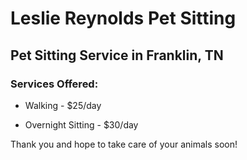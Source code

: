 # Leslie Reynolds Pet Sitting
## Pet Sitting Service in Franklin, TN

### **Services Offered**:

* Walking - $25/day

* Overnight Sitting - $30/day

Thank you and hope to take care of your animals soon!
